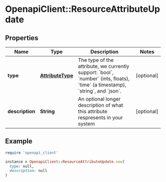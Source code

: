 # OpenapiClient::ResourceAttributeUpdate

## Properties

| Name | Type | Description | Notes |
| ---- | ---- | ----------- | ----- |
| **type** | [**AttributeType**](AttributeType.md) | The type of the attribute, we currently support: &#x60;bool&#x60;, &#x60;number&#x60; (ints, floats), &#x60;time&#x60; (a timestamp), &#x60;string&#x60;, and &#x60;json&#x60;. | [optional] |
| **description** | **String** | An optional longer description of what this attribute respresents in your system | [optional] |

## Example

```ruby
require 'openapi_client'

instance = OpenapiClient::ResourceAttributeUpdate.new(
  type: null,
  description: null
)
```

